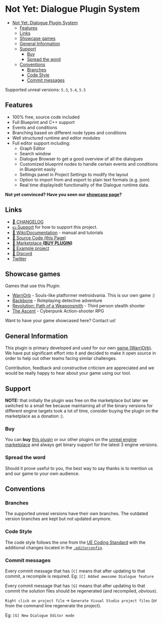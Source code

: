 # Not Yet: Dialogue Plugin System

- [Not Yet: Dialogue Plugin System](#not-yet-dialogue-plugin-system)
	- [Features](#features)
	- [Links](#links)
	- [Showcase games](#showcase-games)
	- [General Information](#general-information)
	- [Support](#support)
		- [Buy](#buy)
		- [Spread the word](#spread-the-word)
	- [Conventions](#conventions)
		- [Branches](#branches)
		- [Code Style](#code-style)
		- [Commit messages](#commit-messages)

Supported unreal versions: `5.3`, `5.4`, `5.5`

## Features

- 100% free, source code included
- Full Blueprint and C++ support
- Events and conditions
- Branching based on different node types and conditions
- Well structured runtime and editor modules
- Full editor support including:
    - Graph Editor
    - Search window
    - Dialogue Browser to get a good overview of all the dialogues
    - Customized blueprint nodes to handle certain events and conditions in Blueprint easily
    - Settings panel in Project Settings to modify the layout
    - Option to import from and export to plain text formats (e.g. json)
    - Real time display/edit functionality of the Dialogue runtime data.

**Not yet convinced? Have you seen our [showcase page](https://github.com/NotYetGames/DlgSystem/wiki/Feature-Showcase)?**

## Links

* [🐛 CHANGELOG](Docs/CHANGELOG.md)
* [💵 Support](#support) for how to support this project.
* [📖 Wiki/Documentation](https://github.com/NotYetGames/DlgSystem/wiki) - manual and tutorials
* [🔢 Source Code (this Page)](https://bit.ly/NYDlgSystemSource)
* [🛒 Marketplace **(BUY PLUGIN)**](https://bit.ly/DlgMarketplace)
* [🏢 Example project](https://github.com/NotYetGames/NotYetDlgSystemExample)
* [💬 Discord](https://bit.ly/NYDiscord)
* [Twitter](https://twitter.com/NotYetDevs)

## Showcase games

Games that use this Plugin:
* [WarriOrb](http://www.warriorb.com) - Souls-like platformer metroidvania. This is our own game :)
* [Backbone](https://store.steampowered.com/app/865610/Backbone/) - Roleplaying detective adventure
* [Revolution: Path of a Weaponsmith](https://store.steampowered.com/app/1295560/Revolution_Path_of_a_Weaponsmith/) - Third person stealth shooter
* [The Ascent](https://store.steampowered.com/app/979690/The_Ascent/) - Cyberpunk Action-shooter RPG

Want to have your game showcased here? Contact us!

## General Information

This plugin is primary developed and used for our own [game (WarriOrb)](http://www.warriorb.com).
We have put significant effort into it and decided to make it open source in order to help out other teams facing similar challenges.

Contribution, feedback and constructive criticism are appreciated and we would be really happy to hear about your game using our tool.

## Support

**NOTE:** that initially the plugin was free on the marketplace but later we switched to a small fee because maintaining all of the binary versions for different engine targets took a lot of time, consider buying the plugin on the marketplace as a donation :).

### Buy

You can **buy** [this plugin](https://bit.ly/DlgMarketplace) or our other plugins on the [unreal engine marketplace](https://www.unrealengine.com/marketplace/en-US/profile/Not+Yet) and always get binary support for the latest 3 engine versions.

### Spread the word

Should it prove useful to you, the best way to say thanks is to mention us and our game to your own audience.

## Conventions

### Branches

The supported unreal versions have their own branches.
The outdated version branches are kept but not updated anymore.

### Code Style

The code style follows the one from the [UE Coding Standard](https://docs.unrealengine.com/latest/INT/Programming/Development/CodingStandard/)
with the additional changes located in the [`.editorconfig`](.editorconfig).

### Commit messages

Every commit message that has `[C]` means that after updating to that commit, a recompile is required.
Eg: `[C] Added awesome Dialogue feature`

Every commit message that has `[G]` means that after updating to that commit the solution files should be regenerated (and recompiled, *obvious*).

`Right click on project file` -> `Generate Visual Studio project files` (or from the command line regenerate the project).

Eg: `[G] New Dialogue Editor mode`
